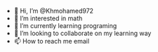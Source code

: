 - 👋 Hi, I’m @Khmohamed972
- 👀 I’m interested in math
- 🌱 I’m currently learning programing
- 💞️ I’m looking to collaborate on my learning way
- 📫 How to reach me email

<!---
Khmohamed972/Khmohamed972 is a ✨ special ✨ repository because its `README.md` (this file) appears on your GitHub profile.
You can click the Preview link to take a look at your changes.
--->
